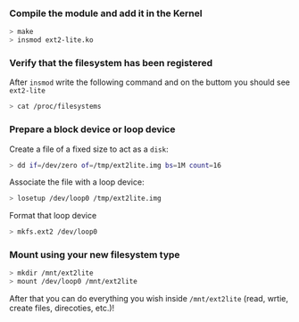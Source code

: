 ### Compile the module and add it in the Kernel
```bash
> make
> insmod ext2-lite.ko
```

### Verify that the filesystem has been registered
After `insmod` write the following command and on the buttom you should see `ext2-lite`
```bash
> cat /proc/filesystems
```

### Prepare a block device or loop device
Create a file of a fixed size to act as a `disk`:
```bash
> dd if=/dev/zero of=/tmp/ext2lite.img bs=1M count=16
```

Associate the file with a loop device:
```bash
> losetup /dev/loop0 /tmp/ext2lite.img
```

Format that loop device
```bash
> mkfs.ext2 /dev/loop0
```

### Mount using your new filesystem type
```bash
> mkdir /mnt/ext2lite
> mount /dev/loop0 /mnt/ext2lite
```

After that you can do everything you wish inside `/mnt/ext2lite` (read, wrtie, create files, direcoties, etc.)!
